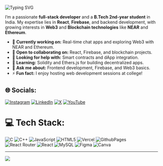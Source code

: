 ![Typing SVG](https://readme-typing-svg.herokuapp.com?font=Fira+Code&weight=600&size=30&pause=1000&color=F7F7F7&center=true&vCenter=true&width=440&lines=Hi+there+%F0%9F%91%8B%2C+I'm+Vikash!;Nice+to+meet+you!+%F0%9F%91%8F)

I’m a passionate **full-stack developer** and a **B.Tech 2nd-year student** in India. My expertise lies in **React**, **Firebase**, and backend development, with growing interests in **Web3** and **Blockchain technologies** like **NEAR** and **Ethereum**.

- 🔭 **Currently working on:** Real-time chat apps and exploring Web3 with NEAR and Ethereum.  
- 👯 **Open to collaborating on:** React, Firebase, and blockchain projects.  
- 🤝 **Looking for help with:** Smart contracts and dApp integration.  
- 🌱 **Learning:** Solidity and Ethers.js for building decentralized apps.  
- 💬 **Ask me about:** Frontend development, Firebase, and Web3 basics.  
- ⚡ **Fun fact:** I enjoy hosting web development sessions at college!

## 🌐 Socials:
[![Instagram](https://img.shields.io/badge/Instagram-%23E4405F.svg?logo=Instagram&logoColor=white)](https://instagram.com/VikashSharma_16) [![LinkedIn](https://img.shields.io/badge/LinkedIn-%230077B5.svg?logo=linkedin&logoColor=white)](https://linkedin.com/in/vikashkumar721) [![X](https://img.shields.io/badge/X-black.svg?logo=X&logoColor=white)](https://x.com/vikash_code) [![YouTube](https://img.shields.io/badge/YouTube-%23FF0000.svg?logo=YouTube&logoColor=white)](https://youtube.com/@VikashSharma_16) 

# 💻 Tech Stack:
![C](https://img.shields.io/badge/c-%2300599C.svg?style=for-the-badge&logo=c&logoColor=white) ![C++](https://img.shields.io/badge/c++-%2300599C.svg?style=for-the-badge&logo=c%2B%2B&logoColor=white) ![JavaScript](https://img.shields.io/badge/javascript-%23323330.svg?style=for-the-badge&logo=javascript&logoColor=%23F7DF1E) ![HTML5](https://img.shields.io/badge/html5-%23E34F26.svg?style=for-the-badge&logo=html5&logoColor=white) ![Vercel](https://img.shields.io/badge/vercel-%23000000.svg?style=for-the-badge&logo=vercel&logoColor=white) ![GithubPages](https://img.shields.io/badge/github%20pages-121013?style=for-the-badge&logo=github&logoColor=white) ![React Router](https://img.shields.io/badge/React_Router-CA4245?style=for-the-badge&logo=react-router&logoColor=white) ![React](https://img.shields.io/badge/react-%2320232a.svg?style=for-the-badge&logo=react&logoColor=%2361DAFB) ![MySQL](https://img.shields.io/badge/mysql-4479A1.svg?style=for-the-badge&logo=mysql&logoColor=white) ![Figma](https://img.shields.io/badge/figma-%23F24E1E.svg?style=for-the-badge&logo=figma&logoColor=white) ![Canva](https://img.shields.io/badge/Canva-%2300C4CC.svg?style=for-the-badge&logo=Canva&logoColor=white)

---
[![](https://visitcount.itsvg.in/api?id=vikash721&icon=0&color=0)](https://visitcount.itsvg.in)


